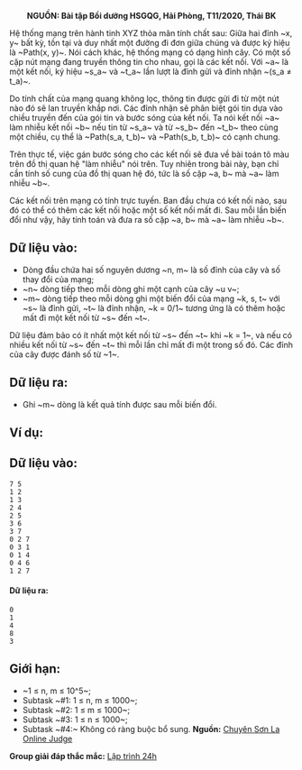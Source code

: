 **<center>NGUỒN: Bài tập Bồi dưỡng HSGQG, Hải Phòng, T11/2020, Thái BK</center>**

Hệ thống mạng trên hành tinh XYZ thỏa mãn tính chất sau: Giữa hai đỉnh ~x, y~ bất kỳ, tồn tại và duy nhất một đường đi đơn giữa chúng và được ký hiệu là ~Path(x, y)~. Nói cách khác, hệ thống mạng có dạng hình cây. Có một số cặp nút mạng đang truyền thông tin cho nhau, gọi là các kết nối. Với ~a~ là một kết nối, ký hiệu ~s_a~ và ~t_a~ lần lượt là đỉnh gửi và đỉnh nhận ~(s_a ≠ t_a)~.

Do tính chất của mạng quang không lọc, thông tin được gửi đi từ một nút nào đó sẽ lan truyền khắp nơi. Các đỉnh nhận sẽ phân biệt gói tin dựa vào chiều truyền đến của gói tin và bước sóng của kết nối. Ta nói kết nối ~a~ làm nhiễu kết nối ~b~ nếu tin từ ~s_a~ và từ ~s_b~ đến ~t_b~ theo cùng một chiều, cụ thể là ~Path(s_a, t_b)~ và ~Path(s_b, t_b)~ có cạnh chung.

Trên thực tế, việc gán bước sóng cho các kết nối sẽ đưa về bài toán tô màu trên đồ thị quan hệ "làm nhiễu" nói trên. Tuy nhiên trong bài này, bạn chỉ cần tính số cung của đồ thị quan hệ đó, tức là số cặp ~a, b~ mà ~a~ làm nhiễu ~b~.

Các kết nối trên mạng có tính trực tuyến. Ban đầu chưa có kết nối nào, sau đó có thể có thêm các kết nối hoặc một số kết nối mất đi. Sau mỗi lần biến đổi như vậy, hãy tính toán và đưa ra số cặp ~a, b~ mà ~a~ làm nhiễu ~b~.

## Dữ liệu vào:
- Dòng đầu chứa hai số nguyên dương ~n, m~ là số đỉnh của cây và số thay đổi của mạng;
- ~n~ dòng tiếp theo mỗi dòng ghi một cạnh của cây ~u v~;
- ~m~ dòng tiếp theo mỗi dòng ghi một biến đổi của mạng ~k, s, t~ với ~s~ là đỉnh gửi, ~t~ là đỉnh nhận, ~k = 0/1~ tương ứng là có thêm hoặc mất đi một kết nối từ ~s~ đến ~t~.

Dữ liệu đảm bảo có ít nhất một kết nối từ ~s~ đến ~t~ khi ~k = 1~, và nếu có nhiều kết nối từ ~s~ đến ~t~ thì mỗi lần chỉ mất đi một trong số đó. Các đỉnh của cây được đánh số từ ~1~.

## Dữ liệu ra:
- Ghi ~m~ dòng là kết quả tính được sau mỗi biến đổi.

## Ví dụ:
## Dữ liệu vào:
```
7 5
1 2
1 3
2 4
2 5
3 6
3 7
0 2 7
0 3 1
0 1 4
0 4 6
1 2 7
```

#### Dữ liệu ra:
```
0
1
4
8
3
```

## Giới hạn:
- ~1 ≤ n, m ≤ 10^5~;
- Subtask ~\#1: 1 ≤ n, m ≤ 1000~;
- Subtask ~\#2: 1 ≤ m ≤ 1000~;
- Subtask ~\#3: 1 ≤ n ≤ 1000~;
- Subtask ~\#4:~ Không có ràng buộc bổ sung.
**Nguồn:** [Chuyên Sơn La Online Judge](http://csloj.ddns.net/)

**Group giải đáp thắc mắc:** [Lập trình 24h](https://www.facebook.com/groups/1386904321519984)